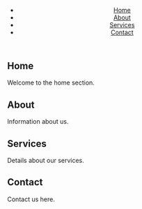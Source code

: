 <!DOCTYPE html>
<html lang="en">
<head>
    <meta charset="UTF-8">
    <meta name="viewport" content="width=device-width, initial-scale=1.0">
    <title>Interactive Navigation Menu</title>
    <link rel="stylesheet" href="styles.css">
</head>
<body>
    <header class="navbar" id="navbar">
        <nav>
            <ul>
                <li><a href="#home">Home</a></li>
                <li><a href="#about">About</a></li>
                <li><a href="#services">Services</a></li>
                <li><a href="#contact">Contact</a></li>
            </ul>
        </nav>
    </header>
    <main>
        <!-- Content to make scrolling possible -->
        <section id="home">
            <h1>Home</h1>
            <p>Welcome to the home section.</p>
        </section>
        <section id="about">
            <h1>About</h1>
            <p>Information about us.</p>
        </section>
        <section id="services">
            <h1>Services</h1>
            <p>Details about our services.</p>
        </section>
        <section id="contact">
            <h1>Contact</h1>
            <p>Contact us here.</p>
        </section>
    </main>
    <script src="script.js"></script>
</body>
</html>
